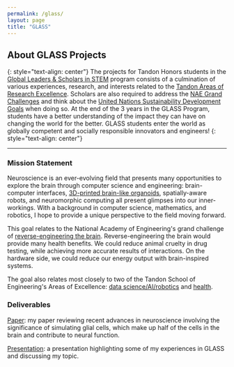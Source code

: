 ```yaml
---
permalink: /glass/
layout: page
title: "GLASS"
---
```


## About GLASS Projects
{: style="text-align: center"}
The projects for Tandon Honors students in the [Global Leaders & Scholars in STEM](https://engineering.nyu.edu/academics/undergraduate/glass) program consists of a culmination of various experiences, research, and interests related to the [Tandon Areas of Research Excellence](https://engineering.nyu.edu/research/areas-excellence). Scholars are also required to address the [NAE Grand Challenges](https://www.nae.edu/20782/grand-challenges-project) and think about the [United Nations Sustainability Development Goals](https://sdgs.un.org/goals) when doing so. At the end of the 3 years in the GLASS Program, students have a better understanding of the impact they can have on changing the world for the better. GLASS students enter the world as globally competent and socially responsible innovators and engineers!
{: style="text-align: center"}

- - -

### Mission Statement
Neuroscience is an ever-evolving field that presents many opportunities to 
explore the brain through computer science and engineering: brain-computer 
interfaces, 
[3D-printed brain-like organoids](https://www.monash.edu/news/articles/researchers-bioprint-living-brain-cell-networks-in-the-lab), 
spatially-aware robots, and neuromorphic computing all present glimpses into 
our inner-workings. With a background in computer science, mathematics, and 
robotics, I hope to provide a unique perspective to the field moving forward.

This goal relates to the National Academy of Engineering's grand challenge of [reverse-engineering the brain](https://www.engineeringchallenges.org/challenges/9109.aspx). 
Reverse-engineering the brain would provide many health 
benefits. We could reduce animal cruelty in drug testing, while achieving more 
accurate results of interactions. On the hardware side, we could reduce our 
energy output with brain-inspired systems.

The goal also relates most closely to two of the Tandon School of 
Engineering's Areas of Excellence: [data science/AI/robotics](https://engineering.nyu.edu/research/areas-excellence/data-science-ai-robotics) 
and [health](https://engineering.nyu.edu/research/areas-excellence/health).

### Deliverables
[Paper](https://drive.google.com/file/d/1xkTmMh8MdzxFdW3xLwLosF2kAdb2xOTf/view):
my paper reviewing recent advances in neuroscience involving the significance of simulating glial cells, which make up half of the cells in the brain and contribute to neural function.

[Presentation](https://drive.google.com/file/d/1MRDuNtc6ZAQxPfeC9lHyqYYfDrzp6uEW/view): 
a presentation highlighting some of my experiences in GLASS and discussing my topic.
